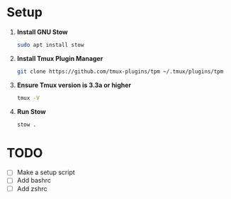 # Setup

1. **Install GNU Stow**

   ```sh
   sudo apt install stow
   ```

2. **Install Tmux Plugin Manager**

   ```sh
   git clone https://github.com/tmux-plugins/tpm ~/.tmux/plugins/tpm
   ```

3. **Ensure Tmux version is 3.3a or higher**

   ```sh
   tmux -V
   ```

4. **Run Stow**
   ```sh
   stow .
   ```

# TODO

- [ ] Make a setup script
- [ ] Add bashrc
- [ ] Add zshrc
